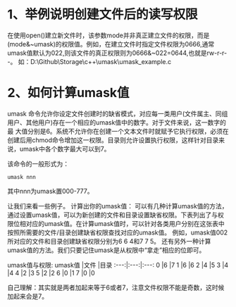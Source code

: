 # 1、举例说明创建文件后的读写权限
在使用open()建立新文件时，该参数mode并非真正建立文件的权限，而是(mode&~umask)的权限值。例如，在建立文件时指定文件权限为0666,通常umask值默认为022,则该文件的真正权限则为0666&~022=0644,也就是rw-r-r--。
如：D:\Github\Storage\c++\umask\umask_example.c

# 2、如何计算umask值
umask 命令允许你设定文件创建时的缺省模式，对应每一类用户(文件属主、同组用户、其他用户)存在一个相应的umask值中的数字。对于文件来说，这一数字的最 大值分别是6。系统不允许你在创建一个文本文件时就赋予它执行权限，必须在创建后用chmod命令增加这一权限。目录则允许设置执行权限，这样针对目录来说，umask中各个数字最大可以到7。

该命令的一般形式为：
```
umask nnn
```
其中nnn为umask置000-777。

让我们来看一些例子。
计算出你的umask值：
可以有几种计算umask值的方法，通过设置umask值，可以为新创建的文件和目录设置缺省权限。下表列出了与权限位相对应的umask值。在计算umask值时，可以针对各类用户分别在这张表中按照所需要的文件/目录创建缺省权限查找对应的umask值。
例如，umask值002 所对应的文件和目录创建缺省权限分别为6 6 4和7 7 5。
还有另外一种计算umask值的方法。我们只要记住umask是从权限中“拿走”相应的位即可。

umask值与权限:
umask值	|文件	|目录
:---:|:---:|:---:
0	    |6	    |7
1	    |6	    |6
2	    |4	    |5
3	    |4	    |4
4	    |2	    |3
5	    |2	    |2
6	    |0	    |1
7	    |0	    |0

自己理解：其实就是两者加起来等于6或者7，注意文件权限不能是奇数，这时候加起来会是7。
